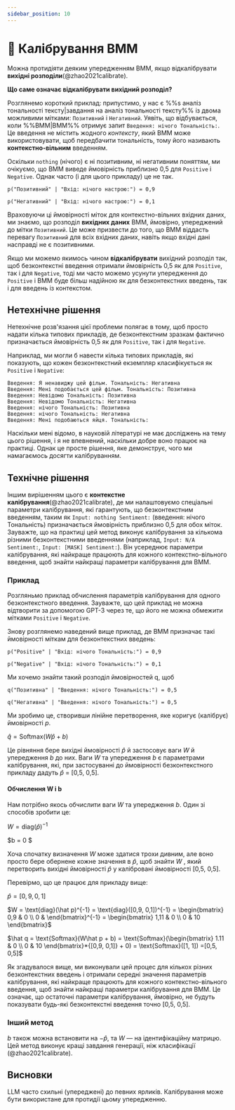```yaml
---
sidebar_position: 10
---
```


# 🔴 Калібрування ВММ

Можна протидіяти деяким упередженням ВММ, якщо відкалібрувати **вихідні розподіли**(@zhao2021calibrate).

**Що саме означає відкалібрувати вихідний розподіл?**

Розглянемо короткий приклад: припустимо, у нас є %%s аналіз тональності тексту|завдання на аналіз тональності тексту%% із двома можливими мітками: `Позитивний` і `Негативний`. Уявіть, що відбувається, коли %%ВММ|ВММ%% отримує запит `Введення: нічого Тональність:`. Це введення не містить жодного _контексту_, який ВММ може використовувати, щоб передбачити тональність, тому його називають **контекстно-вільним** введенням.

Оскільки `nothing` (нічого) є ні позитивним, ні негативним поняттям, ми очікуємо, що ВММ виведе ймовірність приблизно 0,5 для `Positive` і `Negative`. Однак часто (і для цього прикладу) це не так.
```
p("Позитивний" | "Вхід: нічого настрою:") = 0,9

p("Негативний" | "Вхід: нічого настрою:") = 0,1
```

Враховуючи ці ймовірності міток для контекстно-вільних вхідних даних, ми знаємо, що розподіл **вихідних даних** ВММ, ймовірно, упереджений до мітки `Позитивний`. Це може призвести до того, що ВММ віддасть перевагу `Позитивний` для всіх вхідних даних, навіть якщо вхідні дані насправді не є позитивними.

Якщо ми можемо якимось чином **відкалібрувати** вихідний розподіл так, щоб безконтекстні введення отримали ймовірність 0,5 як для `Positive`, так і для `Negative`, тоді ми часто можемо усунути упередження до `Positive` і ВММ буде більш надійною як для безконтекстних введень, так і для введень із контекстом.

## Нетехнічне рішення

Нетехнічне розв'язання цієї проблеми полягає в тому, щоб просто надати кілька типових прикладів, де безконтекстним зразкам фактично призначається ймовірність 0,5 як для `Positive`, так і для `Negative`.

Наприклад, ми могли б навести кілька типових прикладів, які показують, що кожен безконтекстний екземпляр класифікується як `Positive` і `Negative`:
```
Введення: Я ненавиджу цей фільм. Тональність: Негативна
Введення: Мені подобається цей фільм. Тональність: Позитивна
Введення: Невідомо Тональність: Позитивна
Введення: Невідомо Тональність: Негативна
Введення: нічого Тональність: Позитивна
Введення: нічого Тональність: Негативна
Введення: Мені подобаються яйця. Тональність:
```

Наскільки мені відомо, в науковій літературі не має досліджень на тему цього рішення, і я не впевнений, наскільки добре воно працює на практиці. Однак це просте рішення, яке демонструє, чого ми намагаємось досягти калібруванням.

## Технічне рішення

Іншим вирішенням цього є __контекстне калібрування__(@zhao2021calibrate), де ми налаштовуємо спеціальні параметри калібрування, які гарантують, що безконтекстним введенням, таким як `Input: nothing Sentiment:` (введення: нічого Тональність) призначається ймовірність приблизно 0,5 для обох міток. Зауважте, що на практиці цей метод виконує калібрування за кількома різними безконтекстними введеннями (наприклад, `Input: N/A Sentiment:`, `Input: [MASK] Sentiment:`). Він усереднює параметри калібрування, які найкраще працюють для кожного контекстно-вільного введення, щоб знайти найкращі параметри калібрування для ВММ.

### Приклад

Розгляньмо приклад обчислення параметрів калібрування для одного безконтекстного введення. Зауважте, що цей приклад не можна відтворити за допомогою GPT-3 через те, що його не можна обмежити мітками `Positive` і `Negative`.

Знову розглянемо наведений вище приклад, де ВММ призначає такі ймовірності міткам для безконтекстних введень:

```
p("Positive" | "Вхід: нічого Тональність:") = 0,9

p("Negative" | "Вхід: нічого Тональність:") = 0,1
```

Ми хочемо знайти такий розподіл ймовірностей q, щоб
```
q("Позитивна" | "Введення: нічого Тональність:") = 0,5

q("Негативна" | "Введення: нічого Тональність:") = 0,5
```

Ми зробимо це, створивши лінійне перетворення, яке коригує (калібрує) ймовірності $p$.

$\hat q = \text{Softmax}(W\hat p + b)$

Це рівняння бере вихідні ймовірності $\hat p$ й застосовує ваги $W$ й упередження $b$ до них. Ваги $W$ та упередження $b$ є параметрами калібрування, які, при застосуванні до ймовірності безконтекстного прикладу дадуть $\hat p$ = [0,5, 0,5].

#### Обчислення W і b

Нам потрібно якось обчислити ваги $W$ та упередження $b$. Один зі способів зробити це:

$W = \text{diag}(\hat p)^{-1}$

$b = 0 $

Хоча спочатку визначення $W$ може здатися трохи дивним, але воно просто бере обернене кожне значення в $\hat p$, щоб знайти $W$ , який перетворить вихідні ймовірності $\hat p$ у калібровані ймовірності [0,5, 0,5].

Перевірмо, що це працює для прикладу вище:

$\hat p = [0,9, 0,1]$

$W = \text{diag}(\hat p)^{-1} = \text{diag}([0,9, 0,1])^{-1} = \begin{bmatrix}    0,9 & 0 \\
   0 & \end{bmatrix}^{-1} = \begin{bmatrix}    1,11 & 0 \\
   0 & 10 \end{bmatrix}$

$\hat q = \text{Softmax}(W\hat p + b) = \text{Softmax}(\begin{bmatrix}    1.11 & 0 \\
   0 & 10 \end{bmatrix}*{[0,9, 0,1]} + 0) = \text{Softmax}([1, 1]) =[0,5, 0,5]$

Як згадувалося вище, ми виконували цей процес для кількох різних безконтекстних введень і отримали середні значення параметрів калібрування, які найкраще працюють для кожного контекстно-вільного введення, щоб знайти найкращі параметри калібрування для ВММ. Це означає, що остаточні параметри калібрування, ймовірно, не будуть показувати будь-які безконтекстні введення точно [0,5, 0,5].

### Інший метод

$b$ також можна встановити на $-\hat p$, та $W$ — на ідентифікаційну матрицю. Цей метод виконує кращі завдання генерації, ніж класифікації (@zhao2021calibrate).

## Висновки

LLM часто схильні (упереджені) до певних ярликів. Калібрування може бути використане для протидії цьому упередженню.
